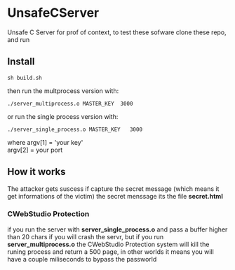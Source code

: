 # UnsafeCServer
Unsafe C Server for prof of context, to test these sofware
clone these repo, and run


## Install
```shel
sh build.sh
```
then run the multprocess version with:
```shel
./server_multiprocess.o MASTER_KEY  3000
```
or run the single process version  with:
```shel
./server_single_process.o MASTER_KEY   3000
```

where argv[1] = 'your key'<br>
argv[2] = your port <br>
## How it works
The attacker gets suscess if capture the secret message (which means it get informations of the victim)
the secret menssage its the file **secret.html**
### CWebStudio Protection
if you run the server with **server_single_process.o** and pass a buffer higher than 20 chars
if you will crash the servr, but if you run **server_multiprocess.o** the CWebStudio Protection system
will kill the runing process and return a 500 page, in other worlds it means you will have a couple miliseconds
to bypass the passworld
